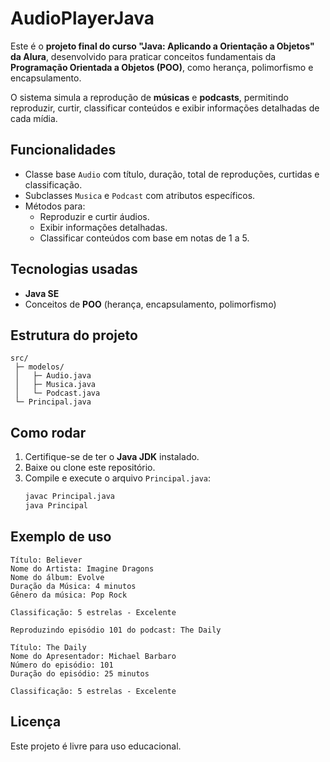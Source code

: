 # AudioPlayerJava

Este é o **projeto final do curso "Java: Aplicando a Orientação a Objetos" da Alura**, desenvolvido para praticar conceitos fundamentais da **Programação Orientada a Objetos (POO)**, como herança, polimorfismo e encapsulamento.

O sistema simula a reprodução de **músicas** e **podcasts**, permitindo reproduzir, curtir, classificar conteúdos e exibir informações detalhadas de cada mídia.

## Funcionalidades

- Classe base `Audio` com título, duração, total de reproduções, curtidas e classificação.
- Subclasses `Musica` e `Podcast` com atributos específicos.
- Métodos para:
  - Reproduzir e curtir áudios.
  - Exibir informações detalhadas.
  - Classificar conteúdos com base em notas de 1 a 5.

## Tecnologias usadas

- **Java SE**  
- Conceitos de **POO** (herança, encapsulamento, polimorfismo)

## Estrutura do projeto

```
src/
 ├─ modelos/
 │   ├─ Audio.java
 │   ├─ Musica.java
 │   └─ Podcast.java
 └─ Principal.java
```

## Como rodar

1. Certifique-se de ter o **Java JDK** instalado.
2. Baixe ou clone este repositório.
3. Compile e execute o arquivo `Principal.java`:
    ```bash
    javac Principal.java
    java Principal
    ```

## Exemplo de uso

```
Título: Believer
Nome do Artista: Imagine Dragons
Nome do álbum: Evolve
Duração da Música: 4 minutos
Gênero da música: Pop Rock

Classificação: 5 estrelas - Excelente

Reproduzindo episódio 101 do podcast: The Daily

Título: The Daily
Nome do Apresentador: Michael Barbaro
Número do episódio: 101
Duração do episódio: 25 minutos

Classificação: 5 estrelas - Excelente
```

## Licença

Este projeto é livre para uso educacional.
